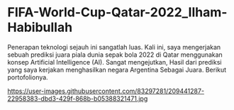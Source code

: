 # FIFA-World-Cup-Qatar-2022_Ilham-Habibullah
Penerapan teknologi sejauh ini sangatlah luas. Kali ini, saya mengerjakan sebuah prediksi juara piala dunia sepak bola 2022 di Qatar menggunakan konsep Artificial Intelligence (AI). Sangat mengejutkan, Hasil dari prediksi yang saya kerjakan menghasilkan negara Argentina Sebagai Juara. Berikut portofolionya.

https://user-images.githubusercontent.com/83297281/209441287-22958383-dbd3-429f-868b-b05388321471.jpg
